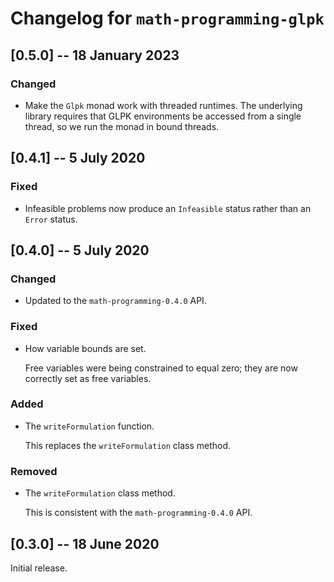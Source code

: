 # Changelog for `math-programming-glpk`

## [0.5.0] -- 18 January 2023

### Changed

- Make the `Glpk` monad work with threaded runtimes. The underlying
  library requires that GLPK environments be accessed from a single
  thread, so we run the monad in bound threads.

## [0.4.1] -- 5 July 2020

### Fixed

- Infeasible problems now produce an `Infeasible` status rather than
  an `Error` status.

## [0.4.0] -- 5 July 2020

### Changed

- Updated to the `math-programming-0.4.0` API.

### Fixed

- How variable bounds are set.

  Free variables were being constrained to equal zero; they are now
  correctly set as free variables.

### Added

- The `writeFormulation` function.

  This replaces the `writeFormulation` class method.

### Removed

- The `writeFormulation` class method.

  This is consistent with the `math-programming-0.4.0` API.

## [0.3.0] -- 18 June 2020

Initial release.

